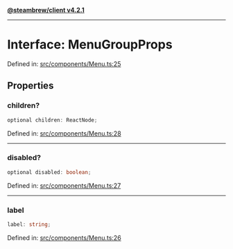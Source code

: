 [**@steambrew/client v4.2.1**](../README.md)

***

# Interface: MenuGroupProps

Defined in: [src/components/Menu.ts:25](https://github.com/SteamClientHomebrew/SDK/blob/main/typescript-packages/client/src/components/Menu.ts#L25)

## Properties

### children?

```ts
optional children: ReactNode;
```

Defined in: [src/components/Menu.ts:28](https://github.com/SteamClientHomebrew/SDK/blob/main/typescript-packages/client/src/components/Menu.ts#L28)

***

### disabled?

```ts
optional disabled: boolean;
```

Defined in: [src/components/Menu.ts:27](https://github.com/SteamClientHomebrew/SDK/blob/main/typescript-packages/client/src/components/Menu.ts#L27)

***

### label

```ts
label: string;
```

Defined in: [src/components/Menu.ts:26](https://github.com/SteamClientHomebrew/SDK/blob/main/typescript-packages/client/src/components/Menu.ts#L26)
